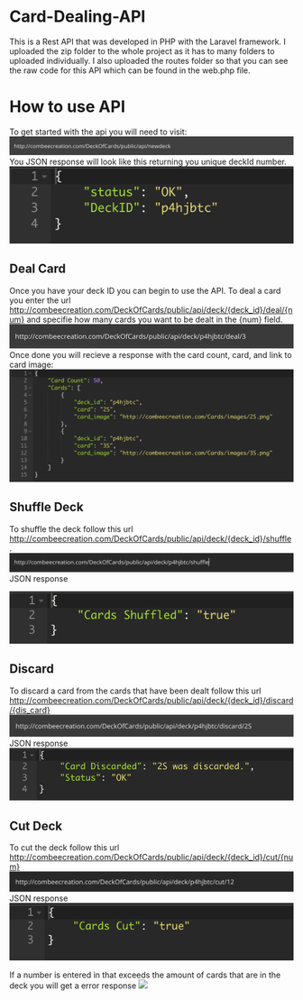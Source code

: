 # Card-Dealing-API
This is a Rest API that was developed in PHP with the Laravel framework. I uploaded the zip folder to the whole project as it has to many folders to uploaded individually. I also uploaded the routes folder so that you can see the raw code for this API which can be found in the web.php file.

# How to use API
To get started with the api you will need to visit:
![](images/login.png)
You JSON response will look like this returning you unique deckId number.
![](images/id.png)
## Deal Card
Once you have your deck ID you can begin to use the API.
To deal a card you enter the url http://combeecreation.com/DeckOfCards/public/api/deck/{deck_id}/deal/{num} and specifie how many cards you want to be dealt in the {num} field.
![](images/deal.png)
Once done you will recieve a response with the card count, card, and link to card image:
![](images/dealShow.png)
## Shuffle Deck
To shuffle the deck follow this url http://combeecreation.com/DeckOfCards/public/api/deck/{deck_id}/shuffle.
![](images/shuffle.png)
JSON response

![](images/shuffleShow.png)

## Discard
To discard a card from the cards that have been dealt follow this url  
http://combeecreation.com/DeckOfCards/public/api/deck/{deck_id}/discard/{dis_card}
![](images/discard.png)
JSON response
![](images/discardShow.png)

## Cut Deck
To cut the deck follow this url http://combeecreation.com/DeckOfCards/public/api/deck/{deck_id}/cut/{num}
![](images/cut.png)
JSON response
![](images/cutShow.png)

If a number is entered in that exceeds the amount of cards that are in the deck you will get a error response
![](images/)

